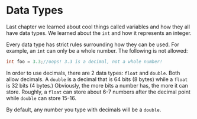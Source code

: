 # Data Types

Last chapter we learned about cool things called variables and how they all have data types. We learned about the `int` and how it represents an integer.

Every data type has strict rules surrounding how they can be used. For example, an `int` can only be a whole number. The following is not allowed:

```java
int foo = 3.3;//oops! 3.3 is a decimal, not a whole number!
```

In order to use decimals, there are 2 data types: `float` and `double`. Both allow decimals. A `double` is a decimal that is 64 bits \(8 bytes\) while a `float` is 32 bits \(4 bytes.\) Obviously, the more bits a number has, the more it can store. Roughly, a `float` can store about 6-7 numbers after the decimal point while `double` can store 15-16.

By default, any number you type with decimals will be a `double`.

